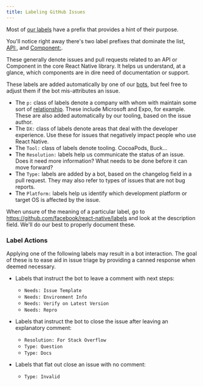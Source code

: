 ```yaml
---
title: Labeling GitHub Issues
---
```


Most of [our labels](https://github.com/facebook/react-native/issues/labels) have a prefix that provides a hint of their purpose.

You'll notice right away there's two label prefixes that dominate the list, [API:](https://github.com/facebook/react-native/labels?utf8=%E2%9C%93&q=API%3A), and [Component:](https://github.com/facebook/react-native/labels?utf8=%E2%9C%93&q=Component%3A).

These generally denote issues and pull requests related to an API or Component in the core React Native library. It helps us understand, at a glance, which components are in dire need of documentation or support.

These labels are added automatically by one of our [bots](/contributing/bots-reference), but feel free to adjust them if the bot mis-attributes an issue.

- The `p:` class of labels denote a company with whom with maintain some sort of [relationship](https://github.com/facebook/react-native/blob/main/ECOSYSTEM.md). These include Microsoft and Expo, for example. These are also added automatically by our tooling, based on the issue author.
- The `DX:` class of labels denote areas that deal with the developer experience. Use these for issues that negatively impact people who use React Native.
- The `Tool:` class of labels denote tooling. CocoaPods, Buck...
- The `Resolution:` labels help us communicate the status of an issue. Does it need more information? What needs to be done before it can move forward?
- The `Type:` labels are added by a bot, based on the changelog field in a pull request. They may also refer to types of issues that are not bug reports.
- The `Platform:` labels help us identify which development platform or target OS is affected by the issue.

When unsure of the meaning of a particular label, go to https://github.com/facebook/react-native/labels and look at the description field. We'll do our best to properly document these.

### Label Actions

Applying one of the following labels may result in a bot interaction. The goal of these is to ease aid in issue triage by providing a canned response when deemed necessary.

- Labels that instruct the bot to leave a comment with next steps:
  - `Needs: Issue Template`
  - `Needs: Environment Info`
  - `Needs: Verify on Latest Version`
  - `Needs: Repro`

- Labels that instruct the bot to close the issue after leaving an explanatory comment:
  - `Resolution: For Stack Overflow`
  - `Type: Question`
  - `Type: Docs`

- Labels that flat out close an issue with no comment:
  - `Type: Invalid`
